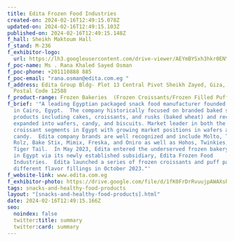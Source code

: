 ```yaml
---
title: Edita Frozen Food Industries
created-on: 2024-02-16T12:49:15.078Z
updated-on: 2024-02-16T12:49:15.103Z
published-on: 2024-02-16T12:49:15.148Z
f_hall: Sheikh Maktoum Hall
f_stand: M-236
f_exhibitor-logo:
  url: https://lh3.googleusercontent.com/drive-viewer/AEYmBYSxh3hkr0ENYciU6iQQ53z-k3KH7RA3ZJ2f_Ydk1Su9Pb06o8bCZ03KA3iyGFqOumEUF_6QMifQmWn7Sac-Sfi9sw2KHw=s1600
f_poc-name: Ms . Rana Khaled Sayed Osman
f_poc-phone: +201110888 885
f_poc-email: "rana.osman@edita.com.eg "
f_address: Edita Group Bldg- Plot 13 Central Pivot Sheikh Zayed, Giza, Egypt -
  Postal Code 12588
f_product-range: Frozen Bakeries  (Frozen Croissants/Frozen Filled Puff Pastry).
f_brief: '"A leading Egyptian packaged snack food manufacturer founded in 1996
  in Cairo, Egypt.  The company historically focused on branded baked snack
  products including cakes, croissants, and rusks (baked wheat) and recently
  expanded into wafers, candy, and biscuits. Market leader in both the cake and
  croissant segments in Egypt with growing market positions in wafers and
  candy.  Edita company brands are well recognized and include Molto, TODO, Bake
  Rolz, Bake Stix, Mimix, Freska, and Oniro as well as Hohos, Twinkies, and
  Tiger Tail.  In May 2023, Edita entered the underserved frozen bakery segment
  in Egypt via its newly established subsidiary, Edita Frozen Food
  Industries.  Edita launched a series of frozen croissants and puff pastries in
  different flavor fillings in October 2023."'
f_website-link: www.edita.com.eg
f_exhibitor-photo: https://drive.google.com/file/d/1fK0FrDrRvuujpAWAXshpgWB_HuMDIXq8/view?usp=drive_link
tags: snacks-and-healthy-food-products
layout: "[snacks-and-healthy-food-products].html"
date: 2024-02-16T12:49:15.166Z
seo:
  noindex: false
  twitter:title: summary
  twitter:card: summary
---
```

